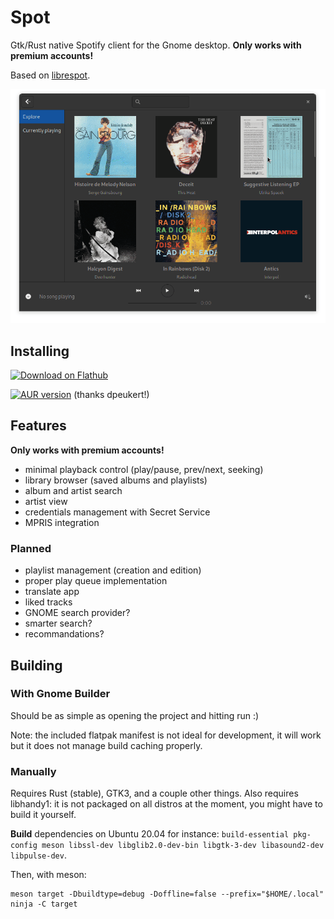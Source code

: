 # Spot

Gtk/Rust native Spotify client for the Gnome desktop. **Only works with premium accounts!**

Based on [librespot](https://github.com/librespot-org/librespot/).

![Preview](./demo.gif)

## Installing

<a href='https://flathub.org/apps/details/dev.alextren.Spot'><img width='130' alt='Download on Flathub' src='https://flathub.org/assets/badges/flathub-badge-en.png'/></a>

<a href='https://aur.archlinux.org/packages/spot-client/'><img alt="AUR version" src="https://img.shields.io/aur/version/spot-client"></a> (thanks dpeukert!)

## Features

**Only works with premium accounts!**

- minimal playback control (play/pause, prev/next, seeking)
- library browser (saved albums and playlists)
- album and artist search
- artist view
- credentials management with Secret Service
- MPRIS integration

### Planned

- playlist management (creation and edition)
- proper play queue implementation
- translate app
- liked tracks
- GNOME search provider?
- smarter search?
- recommandations?

## Building

### With Gnome Builder

Should be as simple as opening the project and hitting run :) 

Note: the included flatpak manifest is not ideal for development, it will work but it does not manage build caching properly.

### Manually

Requires Rust (stable), GTK3, and a couple other things. Also requires libhandy1: it is not packaged on all distros at the moment, you might have to build it yourself.

**Build** dependencies on Ubuntu 20.04 for instance: ```build-essential pkg-config meson libssl-dev libglib2.0-dev-bin libgtk-3-dev libasound2-dev libpulse-dev```. 

Then, with meson:

```
meson target -Dbuildtype=debug -Doffline=false --prefix="$HOME/.local"
ninja -C target
```